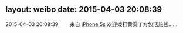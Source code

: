 layout: weibo
date: 2015-04-03 20:08:39
---
<meta name="referrer" content="no-referrer" />

2015-04-03 20:08:39  &nbsp;&nbsp;&nbsp;&nbsp;&nbsp;&nbsp; 来自 <a href="sinaweibo://customweibosource" rel="nofollow">iPhone 5s</a>
欢迎拨打黄渠丁方包活热线…… ​​​
